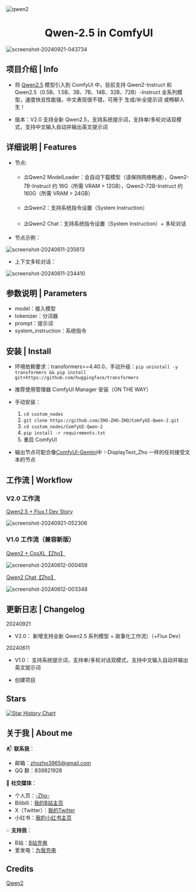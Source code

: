 
![qwen2](https://github.com/ZHO-ZHO-ZHO/ComfyUI-Qwen-2/assets/140084057/f6f2593e-7794-4c6a-a594-491d4457700b)

<h1 align="center">Qwen-2.5 in ComfyUI</h1>

<!---
![screenshot-20240612-002830](https://github.com/ZHO-ZHO-ZHO/ComfyUI-Qwen-2/assets/140084057/4c4fa10b-9beb-402a-b281-d4c6c4bfb5a7)
--->

![screenshot-20240921-043734](https://github.com/user-attachments/assets/ecb8b10e-8568-4205-b257-8297335a75e2)



## 项目介绍 | Info

- 将 [Qwen2.5](https://github.com/QwenLM/Qwen2.5) 模型引入到 ComfyUI 中，目前支持 Qwen2-Instruct 和 Qwen2.5（0.5B、1.5B、3B、7B、14B、32B、72B）-Instruct 全系列模型，速度快且性能强，中文表现很不错，可用于 生成/补全提示词 或畅聊人生！

- 版本：V2.0 支持全新 Qwen2.5，支持系统提示词，支持单/多轮对话双模式，支持中文输入自动并输出英文提示词



## 详细说明 | Features

- 节点:

   - ⛱️Qwen2 ModelLoader：会自动下载模型（请保持网络畅通），Qwen2-7B-Instruct 约 16G（所需 VRAM > 12GB），Qwen2-72B-Instruct 约 160G（所需 VRAM > 24GB）
     
   - ⛱️Qwen2：支持系统指令设置（System Instruction）     

   - ⛱️Qwen2 Chat：支持系统指令设置（System Instruction）+ 多轮对话
  

- 节点示例：

![screenshot-20240611-235613](https://github.com/ZHO-ZHO-ZHO/ComfyUI-Qwen-2/assets/140084057/2338eac7-1858-49b7-996a-8607ab5b5bd4)



- 上下文多轮对话：

![screenshot-20240611-234410](https://github.com/ZHO-ZHO-ZHO/ComfyUI-Qwen-2/assets/140084057/b3e9dcb6-115a-48cb-b771-d46f0ddb76a4)




## 参数说明 | Parameters

- model：接入模型
- tokenizer：分词器
- prompt：提示词
- system_instruction：系统指令


## 安装 | Install

- 环境依赖要求：transformers>=4.40.0，手动升级：`pip uninstall -y transformers && pip install git+https://github.com/huggingface/transformers`

- 推荐使用管理器 ComfyUI Manager 安装（ON THE WAY）

- 手动安装：
    1. `cd custom_nodes`
    2. `git clone https://github.com/ZHO-ZHO-ZHO/ComfyUI-Qwen-2.git`
    3. `cd custom_nodes/ComfyUI-Qwen-2`
    4. `pip install -r requirements.txt`
    5. 重启 ComfyUI

- 输出节点可配合像[ComfyUI-Gemini](https://github.com/ZHO-ZHO-ZHO/ComfyUI-Gemini)中 ✨DisplayText_Zho 一样的任何接受文本的节点


## 工作流 | Workflow

### V2.0 工作流

  [Qwen2.5 + Flux.1 Dev Story](https://github.com/ZHO-ZHO-ZHO/ComfyUI-Qwen/blob/main/QWEN2%20WORKFLOWS/QWen2.5%20%2B%20Flux.1%20Dev%20Story%E3%80%90Zho%E3%80%91.json)

  ![screenshot-20240921-052306](https://github.com/user-attachments/assets/e5efe9ea-a411-4856-b9f7-90658b2a05b3)



### V1.0 工作流（兼容新版）

  [Qwen2 + CosXL【Zho】](https://github.com/ZHO-ZHO-ZHO/ComfyUI-Qwen-2/blob/main/QWEN2%20WORKFLOWS/Qwen2%20%2B%20CosXL%E3%80%90Zho%E3%80%91.json)

  ![screenshot-20240612-000459](https://github.com/ZHO-ZHO-ZHO/ComfyUI-Qwen-2/assets/140084057/9f130967-b066-45f9-8897-94c167094ee3)


  [Qwen2 Chat【Zho】](https://github.com/ZHO-ZHO-ZHO/ComfyUI-Qwen-2/blob/main/QWEN2%20WORKFLOWS/Qwen2%20Chat%E3%80%90Zho%E3%80%91.json)

  ![screenshot-20240612-003348](https://github.com/ZHO-ZHO-ZHO/ComfyUI-Qwen-2/assets/140084057/e684ffdd-725e-4e82-a418-012eaec06125)





## 更新日志 | Changelog


20240921

- V2.0： 新增支持全新 Qwen2.5 系列模型 + 故事化工作流）（+Flux Dev）


20240611

- V1.0： 支持系统提示词，支持单/多轮对话双模式，支持中文输入自动并输出英文提示词

- 创建项目


## Stars 

[![Star History Chart](https://api.star-history.com/svg?repos=ZHO-ZHO-ZHO/ComfyUI-Qwen-2&type=Timeline)](https://star-history.com/#ZHO-ZHO-ZHO/ComfyUI-Qwen-2&Timeline)


## 关于我 | About me

📬 **联系我**：
- 邮箱：zhozho3965@gmail.com
- QQ 群：839821928

🔗 **社交媒体**：
- 个人页：[-Zho-](https://jike.city/zho)
- Bilibili：[我的B站主页](https://space.bilibili.com/484366804)
- X（Twitter）：[我的Twitter](https://twitter.com/ZHO_ZHO_ZHO)
- 小红书：[我的小红书主页](https://www.xiaohongshu.com/user/profile/63f11530000000001001e0c8?xhsshare=CopyLink&appuid=63f11530000000001001e0c8&apptime=1690528872)

💡 **支持我**：
- B站：[B站充电](https://space.bilibili.com/484366804)
- 爱发电：[为我充电](https://afdian.com/a/ZHOZHO)


## Credits

[Qwen2](https://github.com/QwenLM/Qwen2)
